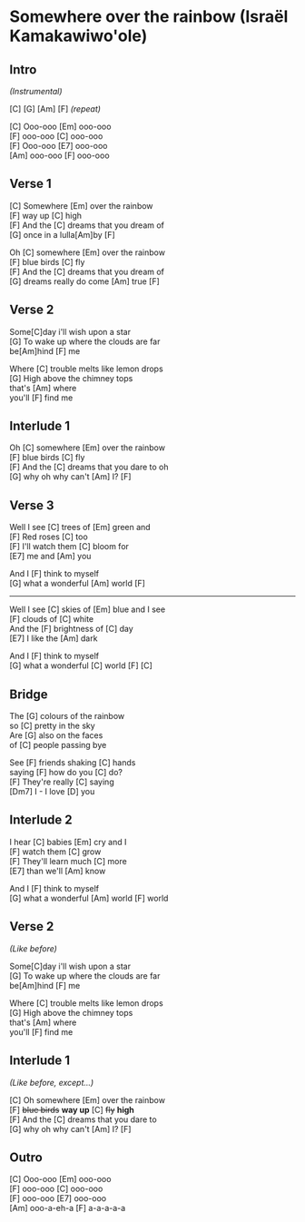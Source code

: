 # Somewhere over the rainbow (Israël Kamakawiwo'ole)

## Intro

_(Instrumental)_

[C] [G] [Am] [F] _(repeat)_

[C] Ooo-ooo [Em] ooo-ooo  
[F] ooo-ooo [C] ooo-ooo  
[F] Ooo-ooo [E7] ooo-ooo  
[Am] ooo-ooo [F] ooo-ooo

## Verse 1

[C] Somewhere [Em] over the rainbow  
[F] way up [C] high  
[F] And the [C] dreams that you dream of  
[G] once in a lulla[Am]by [F]

Oh [C] somewhere [Em] over the rainbow  
[F] blue birds [C] fly  
[F] And the [C] dreams that you dream of  
[G] dreams really do come [Am] true [F]

## Verse 2

Some[C]day i'll wish upon a star  
[G] To wake up where the clouds are far  
be[Am]hind [F] me

Where [C] trouble melts like lemon drops  
[G] High above the chimney tops  
that's [Am] where  
you'll [F] find me

## Interlude 1

Oh [C] somewhere [Em] over the rainbow  
[F] blue birds [C] fly  
[F] And the [C] dreams that you dare to oh  
[G] why oh why can't [Am] I? [F]

## Verse 3

Well I see [C] trees of [Em] green and  
[F] Red roses [C] too  
[F] I'll watch them [C] bloom for  
[E7] me and [Am] you

And I [F] think to myself  
[G] what a wonderful [Am] world [F]  

---

Well I see [C] skies of [Em] blue and I see  
[F] clouds of [C] white  
And the [F] brightness of [C] day  
[E7] I like the [Am] dark

And I [F] think to myself  
[G] what a wonderful [C] world [F] [C]

## Bridge

The [G] colours of the rainbow  
so [C] pretty in the sky  
Are [G] also on the faces  
of [C] people passing bye

See [F] friends shaking [C] hands  
saying [F] how do you [C] do?  
[F] They're really [C] saying  
[Dm7] I - I love [D] you

## Interlude 2

I hear [C] babies [Em] cry and I  
[F] watch them [C] grow  
[F] They'll learn much [C] more  
[E7] than we'll [Am] know

And I [F] think to myself  
[G] what a wonderful [Am] world [F] world

## Verse 2

_(Like before)_

Some[C]day i'll wish upon a star  
[G] To wake up where the clouds are far  
be[Am]hind [F] me

Where [C] trouble melts like lemon drops  
[G] High above the chimney tops  
that's [Am] where  
you'll [F] find me

## Interlude 1

_(Like before, except...)_

[C] Oh somewhere [Em] over the rainbow  
[F] ~~blue birds~~ **way up** [C] ~~fly~~ **high**  
[F] And the [C] dreams that you dare to  
[G] why oh why can't [Am] I? [F]

## Outro

[C] Ooo-ooo [Em] ooo-ooo  
[F] ooo-ooo [C] ooo-ooo  
[F] ooo-ooo [E7] ooo-ooo  
[Am] ooo-a-eh-a [F] a-a-a-a-a
